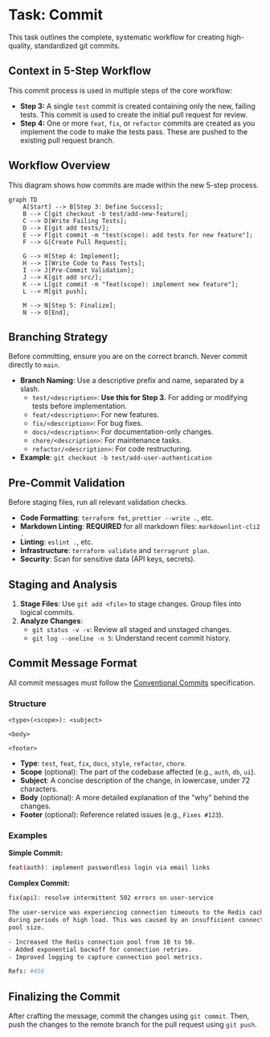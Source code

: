 # Task: Commit

This task outlines the complete, systematic workflow for creating high-quality, standardized git commits.

## Context in 5-Step Workflow

This commit process is used in multiple steps of the core workflow:

- **Step 3:** A single `test` commit is created containing only the new, failing tests. This commit is used to create the initial pull request for review.
- **Step 4:** One or more `feat`, `fix`, or `refactor` commits are created as you implement the code to make the tests pass.
  These are pushed to the existing pull request branch.

## Workflow Overview

This diagram shows how commits are made within the new 5-step process.

```mermaid
graph TD
    A[Start] --> B[Step 3: Define Success];
    B --> C[git checkout -b test/add-new-feature];
    C --> D[Write Failing Tests];
    D --> E[git add tests/];
    E --> F[git commit -m "test(scope): add tests for new feature"];
    F --> G[Create Pull Request];

    G --> H[Step 4: Implement];
    H --> I[Write Code to Pass Tests];
    I --> J[Pre-Commit Validation];
    J --> K[git add src/];
    K --> L[git commit -m "feat(scope): implement new feature"];
    L --> M[git push];

    M --> N[Step 5: Finalize];
    N --> O[End];
```

## Branching Strategy

Before committing, ensure you are on the correct branch. Never commit directly to `main`.

- **Branch Naming**: Use a descriptive prefix and name, separated by a slash.
  - `test/<description>`: **Use this for Step 3.** For adding or modifying tests before implementation.
  - `feat/<description>`: For new features.
  - `fix/<description>`: For bug fixes.
  - `docs/<description>`: For documentation-only changes.
  - `chore/<description>`: For maintenance tasks.
  - `refactor/<description>`: For code restructuring.
- **Example**: `git checkout -b test/add-user-authentication`

## Pre-Commit Validation

Before staging files, run all relevant validation checks.

- **Code Formatting**: `terraform fmt`, `prettier --write .`, etc.
- **Markdown Linting**: **REQUIRED** for all markdown files: `markdownlint-cli2 .`
- **Linting**: `eslint .`, etc.
- **Infrastructure**: `terraform validate` and `terragrunt plan`.
- **Security**: Scan for sensitive data (API keys, secrets).

## Staging and Analysis

1. **Stage Files**: Use `git add <file>` to stage changes. Group files into logical commits.
2. **Analyze Changes**:
    - `git status -v -v`: Review all staged and unstaged changes.
    - `git log --oneline -n 5`: Understand recent commit history.

## Commit Message Format

All commit messages must follow the [Conventional Commits](https://www.conventionalcommits.org/) specification.

### Structure

```text
<type>(<scope>): <subject>

<body>

<footer>
```

- **Type**: `test`, `feat`, `fix`, `docs`, `style`, `refactor`, `chore`.
- **Scope** (optional): The part of the codebase affected (e.g., `auth`, `db`, `ui`).
- **Subject**: A concise description of the change, in lowercase, under 72 characters.
- **Body** (optional): A more detailed explanation of the "why" behind the changes.
- **Footer** (optional): Reference related issues (e.g., `Fixes #123`).

### Examples

**Simple Commit:**

```bash
feat(auth): implement passwordless login via email links
```

**Complex Commit:**

```bash
fix(api): resolve intermittent 502 errors on user-service

The user-service was experiencing connection timeouts to the Redis cache
during periods of high load. This was caused by an insufficient connection
pool size.

- Increased the Redis connection pool from 10 to 50.
- Added exponential backoff for connection retries.
- Improved logging to capture connection pool metrics.

Refs: #456
```

## Finalizing the Commit

After crafting the message, commit the changes using `git commit`. Then, push the changes to the remote branch for the pull request using `git push`.
